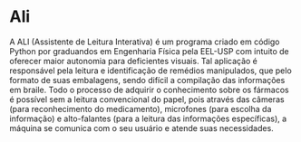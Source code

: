 # Ali
A ALI (Assistente de Leitura Interativa) é um programa criado em código Python por graduandos em Engenharia Física pela EEL-USP com intuito de oferecer maior autonomia para deficientes visuais. Tal aplicação é responsável pela leitura e identificação de remédios manipulados, que pelo formato de suas embalagens, sendo difícil a compilação das informações em braile. Todo o processo de adquirir o conhecimento sobre os fármacos é possível sem a leitura convencional do papel, pois através das câmeras (para reconhecimento do medicamento), microfones (para escolha da informação) e alto-falantes (para a leitura das informações específicas), a máquina se comunica com o seu usuário e atende suas necessidades.
